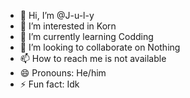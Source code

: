 - 👋 Hi, I’m @J-u-l-y
- 👀 I’m interested in Korn
- 🌱 I’m currently learning Codding
- 💞️ I’m looking to collaborate on Nothing
- 📫 How to reach me is not available
- 😄 Pronouns: He/him
- ⚡ Fun fact: Idk

<!---
J-u-l-y/J-u-l-y is a ✨ special ✨ repository because its `README.md` (this file) appears on your GitHub profile.
You can click the Preview link to take a look at your changes.
--->

